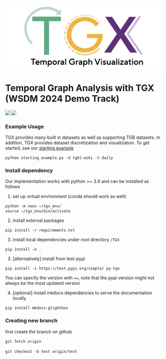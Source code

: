 <!-- # TGB -->
![TGB logo](imgs/2023_TGX_logo.png)

# Temporal Graph Analysis with TGX (WSDM 2024 Demo Track)
<h4>
	<a href="https://arxiv.org/abs/2402.03651"><img src="https://img.shields.io/badge/arXiv-pdf-yellowgreen"></a>
	<a href="https://complexdata-mila.github.io/TGX/"><img src="https://img.shields.io/badge/docs-orange"></a>
</h4> 

<!-- <a href="https://pypi.org/project/py-tgb/"><img src="https://img.shields.io/pypi/v/py-tgb.svg?color=brightgreen"></a>
<a href="https://tgb.complexdatalab.com/"><img src="https://img.shields.io/badge/website-blue"></a> -->


### Example Usage ###
TGX provides many built in datasets as well as supporting TGB datasets. In addition, TGX provides dataset discretization and visualization.
To get started, see our [starting example](https://github.com/ComplexData-MILA/TGX/blob/master/starting_example.py)
```
python starting_example.py -d tgbl-wiki -t daily
```


### Install dependency
Our implementation works with python >= 3.9 and can be installed as follows

1. set up virtual environment (conda should work as well)
```
python -m venv ~/tgx_env/
source ~/tgx_env/bin/activate
```

2. install external packages
```
pip install -r requirements.txt
```

3. install local dependencies under root directory `/TGX`
<!-- ```
pip install -e py-tgx
``` -->
```
pip install -e .
```



3. [alternatively] install from test-pypi

```
pip install -i https://test.pypi.org/simple/ py-tgx
```
You can specify the version with `==`, note that the pypi version might not always be the most updated version


4. [optional] install mkdocs dependencies to serve the documentation locally
```
pip install mkdocs-glightbox
```

### Creating new branch ###

first create the branch on github
```
git fetch origin

git checkout -b test origin/test
```
